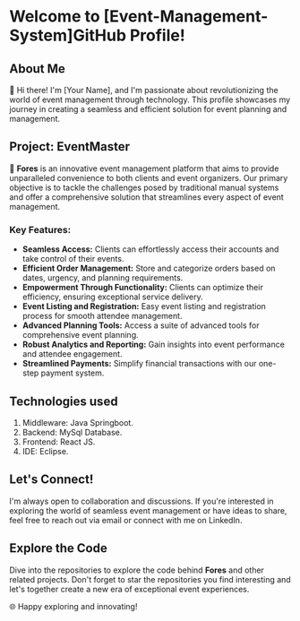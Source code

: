 # Welcome to [Event-Management-System]GitHub Profile!

## About Me

👋 Hi there! I'm [Your Name], and I'm passionate about revolutionizing the world of event management through technology. This profile showcases my journey in creating a seamless and efficient solution for event planning and management.

## Project: EventMaster

🚀 **Fores** is an innovative event management platform that aims to provide unparalleled convenience to both clients and event organizers. Our primary objective is to tackle the challenges posed by traditional manual systems and offer a comprehensive solution that streamlines every aspect of event management.

### Key Features:

- **Seamless Access:** Clients can effortlessly access their accounts and take control of their events.
- **Efficient Order Management:** Store and categorize orders based on dates, urgency, and planning requirements.
- **Empowerment Through Functionality:** Clients can optimize their efficiency, ensuring exceptional service delivery.
- **Event Listing and Registration:** Easy event listing and registration process for smooth attendee management.
- **Advanced Planning Tools:** Access a suite of advanced tools for comprehensive event planning.
- **Robust Analytics and Reporting:** Gain insights into event performance and attendee engagement.
- **Streamlined Payments:** Simplify financial transactions with our one-step payment system.

## Technologies used
1. Middleware: Java Springboot.
2. Backend: MySql Database.
3. Frontend: React JS.
4. IDE: Eclipse.
  

## Let's Connect!

I'm always open to collaboration and discussions. If you're interested in exploring the world of seamless event management or have ideas to share, feel free to reach out via email or connect with me on LinkedIn.

## Explore the Code

Dive into the repositories to explore the code behind **Fores** and other related projects. Don't forget to star the repositories you find interesting and let's together create a new era of exceptional event experiences.

🌐 Happy exploring and innovating!



